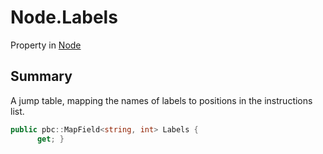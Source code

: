 # Node.Labels

Property in [Node](/docs/api/csharp/yarn.node.md)

## Summary


A jump table, mapping the names of labels to positions in the
instructions list.


```csharp
public pbc::MapField<string, int> Labels {
      get; }
```

